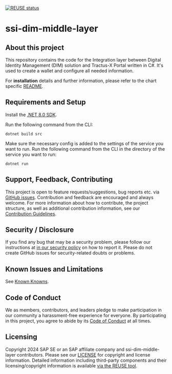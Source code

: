 [![REUSE status](https://api.reuse.software/badge/github.com/SAP/ssi-dim-middle-layer)](https://api.reuse.software/info/github.com/SAP/ssi-dim-middle-layer)

# ssi-dim-middle-layer

## About this project

This repository contains the code for the Integration layer between Digital Identity Management (DIM) solution and Tractus-X Portal written in C#. It's used to create a wallet and configure all needed information.

For **installation** details and further information, please refer to the chart specific [README](./charts/dim/README.md).

## Requirements and Setup

Install the [.NET 8.0 SDK](https://www.microsoft.com/net/download).

Run the following command from the CLI:

```console
dotnet build src
```

Make sure the necessary config is added to the settings of the service you want to run.
Run the following command from the CLI in the directory of the service you want to run:

```console
dotnet run
```

## Support, Feedback, Contributing

This project is open to feature requests/suggestions, bug reports etc. via [GitHub issues](https://github.com/SAP/ssi-dim-middle-layer/issues). Contribution and feedback are encouraged and always welcome. For more information about how to contribute, the project structure, as well as additional contribution information, see our [Contribution Guidelines](CONTRIBUTING.md).

## Security / Disclosure
If you find any bug that may be a security problem, please follow our instructions at [in our security policy](https://github.com/SAP/ssi-dim-middle-layer/security/policy) on how to report it. Please do not create GitHub issues for security-related doubts or problems.

## Known Issues and Limitations

See [Known Knowns](/docs/admin/known-knowns/known-issues-and-limitations.md).

## Code of Conduct

We as members, contributors, and leaders pledge to make participation in our community a harassment-free experience for everyone. By participating in this project, you agree to abide by its [Code of Conduct](https://github.com/SAP/.github/blob/main/CODE_OF_CONDUCT.md) at all times.

## Licensing

Copyright 2024 SAP SE or an SAP affiliate company and ssi-dim-middle-layer contributors. Please see our [LICENSE](LICENSE) for copyright and license information. Detailed information including third-party components and their licensing/copyright information is available [via the REUSE tool](https://api.reuse.software/info/github.com/SAP/ssi-dim-middle-layer).
